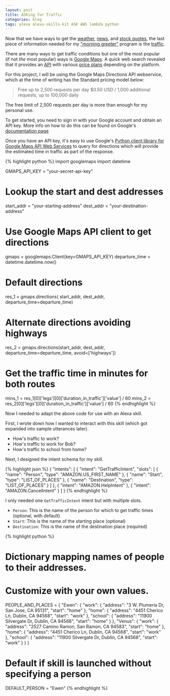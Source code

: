 ```yaml
---
layout: post
title: ASKing for Traffic
categories: blog
tags: alexa alexa-skills-kit ASK AWS lambda python
---
```

Now that we have ways to get the [weather]({{site.baseurl}}/blog/2016/03/25/good-morning-alexa#weather-report), [news]({{site.baseurl}}/blog/2016/04/05/asking-for-news/), and [stock quotes]({{site.baseurl}}/blog/2016/04/08/asking-for-stocks/), the last piece of information needed for my ["morning greeter"]({{site.baseurl}}/blog/2016/03/25/good-morning-alexa) program is the [traffic]({{site.baseurl}}/blog/2016/03/25/good-morning-alexa#traffic-conditions).

There are many ways to get traffic conditions but one of the most popular (if not *the* most popular) ways is [Google Maps](https://maps.google.com). A quick web search revealed that it provides an [API](https://developers.google.com/maps/) with various [price plans](https://developers.google.com/maps/pricing-and-plans/) depending on the platform.

For this project, I will be using the Google Maps Directions API webservice, which at the time of writing has the Standard pricing model below:

> Free up to 2,500 requests per day $0.50 USD / 1,000 additional requests, up to 100,000 daily

The free limit of 2,500 requests per day is more than enough for my personal use.

To get started, you need to sign in with your Google account and obtain an API key. More info on how to do this can be found on Google's [documentation page](https://developers.google.com/maps/documentation/directions/)

Once you have an API key, it's easy to use Google's [Python client library for Google Maps API Web Services](https://github.com/googlemaps/google-maps-services-python) to query for directions which will provide the estimated time in traffic as part of the response.

{% highlight python %}
import googlemaps
import datetime

GMAPS_API_KEY = "your-secret-api-key"

# Lookup the start and dest addresses
start_addr = "your-starting-address"
dest_addr = "your-destination-address"

# Use Google Maps API client to get directions
gmaps = googlemaps.Client(key=GMAPS_API_KEY)
departure_time = datetime.datetime.now()

# Default directions
res_1 = gmaps.directions(
    start_addr, dest_addr, departure_time=departure_time)

# Alternate directions avoiding highways
res_2 = gmaps.directions(start_addr, dest_addr,
    departure_time=departure_time, avoid=['highways'])

# Get the traffic time in minutes for both routes
mins_1 = res_1[0]['legs'][0]['duration_in_traffic']['value'] / 60
mins_2 = res_2[0]['legs'][0]['duration_in_traffic']['value'] / 60
{% endhighlight %}

Now I needed to adapt the above code for use with an Alexa skill.

First, I wrote down how I wanted to interact with this skill (which got expanded into sample utterances later).

* How's traffic to work?
* How's traffic to work for Bob?
* How's traffic to school from home?

Next, I designed the intent schema for my skill.

{% highlight json %}
{
  "intents": [
    {
      "intent": "GetTrafficIntent",
      "slots": [
        {
          "name": "Person",
          "type": "AMAZON.US_FIRST_NAME"
        },
        {
          "name": "Start",
          "type": "LIST_OF_PLACES"
        },
        {
          "name": "Destination",
          "type": "LIST_OF_PLACES"
        }
      ]
    },
    {
      "intent": "AMAZON.HelpIntent"
    },
    {
      "intent": "AMAZON.CancelIntent"
    }
  ]
}
{% endhighlight %}

I only needed one `GetTrafficIntent` intent but with multiple slots.

* `Person`: This is the name of the person for which to get traffic times (optional, with default)
* `Start`: This is the name of the starting place (optional)
* `Destination`: This is the name of the destination place (required)

{% highlight python %}
# Dictionary mapping names of people to their addresses.
# Customize with your own values.
PEOPLE_AND_PLACES = {
    "Ewen": {
        "work": {
            "address": "3 W. Plumeria Dr, San Jose, CA 95131",
            "start": "home"
        },
        "home": {
            "address": "4451 Cherico Ln, Dublin, CA 94568",
            "start": "work"
        },
        "school": {
            "address": "11900 Silvergate Dr, Dublin, CA 94568",
            "start": "home"
        }
    },
    "Venus": {
        "work": {
            "address": "2527 Camino Ramon, San Ramon, CA 94583",
            "start": "home"
        },
        "home": {
            "address": "4451 Cherico Ln, Dublin, CA 94568",
            "start": "work"
        },
        "school": {
            "address": "11900 Silvergate Dr, Dublin, CA 94568",
            "start": "work"
        }
    }
}

# Default if skill is launched without specifying a person
DEFAULT_PERSON = "Ewen"
{% endhighlight %}
